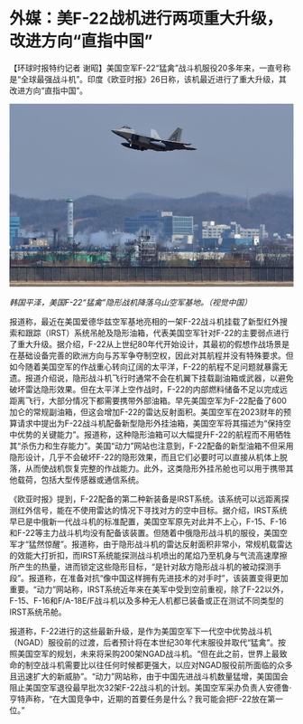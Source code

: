 # 外媒：美F-22战机进行两项重大升级，改进方向“直指中国”

【环球时报特约记者
谢昭】美国空军F-22“猛禽”战斗机服役20多年来，一直号称是“全球最强战斗机”。印度《欧亚时报》26日称，该机最近进行了重大升级，其改进方向“直指中国”。

![8ca65f46940a9f9a3d3bbb672a04b755.jpg](https://raw.githubusercontent.com/qqhsx/qqnews_image/main/2024/03/28/外媒：美F-22战机进行两项重大升级，改进方向“直指中国”/8ca65f46940a9f9a3d3bbb672a04b755.jpg)

_韩国平泽，美国F-22“猛禽”隐形战机降落乌山空军基地。（视觉中国）_

报道称，最近在美国爱德华兹空军基地亮相的一架F-22战斗机挂载了新型红外搜索和跟踪（IRST）系统吊舱及隐形油箱，代表美国空军针对F-22的主要弱点进行了重大升级。据介绍，F-22从上世纪80年代开始设计，其最初的假想作战场景是在基础设备完善的欧洲方向与苏军争夺制空权，因此对其航程并没有特殊要求。但如今随着美国空军的作战重心转向辽阔的太平洋，F-22的航程不足问题就暴露无遗。报道介绍说，隐形战斗机飞行时通常不会在机翼下挂载副油箱或武器，以避免破坏雷达隐形效果。但在太平洋上空作战时，F-22的内部燃料储备不足以完成远距离飞行，大部分情况下都需要携带外部油箱。早先美国空军为F-22配备了600加仑的常规副油箱，但这会增加F-22的雷达反射面积。美国空军在2023财年的预算请求中提出为F-22战斗机配备新型隐形外挂油箱，美国空军将其描述为“保持空中优势的关键能力”。报道称，这种隐形油箱可以大幅提升F-22的航程而不用牺牲其“杀伤力和生存能力”。美国“动力”网站也注意到，F-22配备的新型油箱不但采用隐形设计，几乎不会破坏F-22的隐形效果，而且它们必要时可以直接从机体上脱落，从而使战机恢复完整的作战能力。此外，这类隐形外挂吊舱也可以用于携带其他载荷，包括大型传感器或通信系统。

《欧亚时报》提到，F-22配备的第二种新装备是IRST系统。该系统可以远距离探测红外信号，能在不使用雷达的情况下寻找对方的空中目标。据介绍，IRST系统早已是中俄新一代战斗机的标准配置，美国空军原先对此并不上心，F-15、F-16和F-22等主力战斗机均没有配备该装置。但随着中俄隐形战斗机的服役，美国空军才“猛然惊醒”。报道称，由于隐形战斗机的雷达反射面积非常小，常规机载雷达的效能大打折扣，而IRST系统能探测战斗机喷出的尾焰乃至机身与气流高速摩擦所产生的热量，进而锁定这些隐形目标，“是针对敌方隐形战斗机的被动探测手段”。报道称，在准备对抗“像中国这样拥有先进技术的对手时”，该装置变得更加重要。“动力”网站称，IRST系统近年来在美军中受到空前重视，除了F-22以外，F-15、F-16和F/A-18E/F战斗机以及多种无人机都已装备或正在测试不同类型的IRST系统吊舱。

报道称，F-22进行的这些最新升级，是作为美国空军下一代空中优势战斗机（NGAD）服役前的过渡，后者预计将在本世纪30年代末服役并取代“猛禽”。按照美国空军的规划，未来将采购200架NGAD战斗机。“但在此之前，世界上最致命的制空战斗机需要比以往任何时候都更强大，以应对NGAD服役前所面临的众多且迅速扩大的新威胁”。“动力”网站称，由于中国先进战斗机数量猛增，美国国会阻止美国空军退役最早批次32架F-22战斗机的计划。美国空军采办负责人安德鲁·亨特声称，“在大国竞争中，近期的首要任务是什么？我可能会把F-22放在第一位。”

